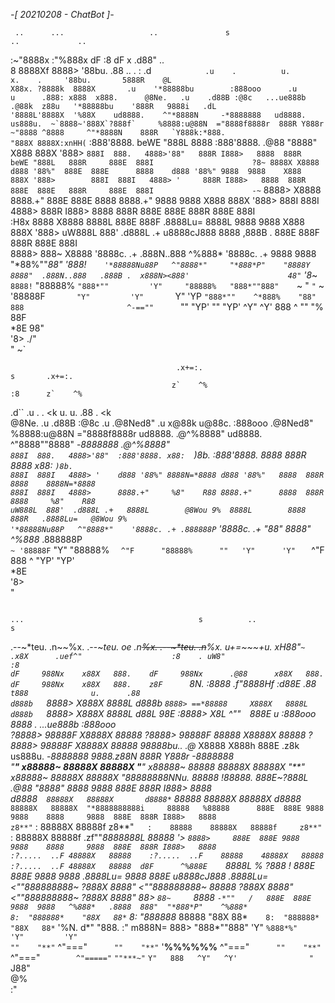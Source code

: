 _-*[ 20210208 - ChatBot ]*-_

     ..      ...                   ..               s                                                                                                           ..             ..                                  
  :~"8888x :"%888x               dF                :8                                                                                                         dF         x .d88"    ..                             
 8    8888Xf  8888>             '88bu.            .88                              ..    .     :        .d``            .u    .          u.      x.    .     '88bu.       5888R    @L                              
X88x. ?8888k  8888X       .u    '*88888bu        :888ooo      .u          u      .888: x888  x888.      @8Ne.   .u    .d88B :@8c   ...ue888b   .@88k  z88u   '*88888bu    '888R   9888i   .dL                      
'8888L'8888X  '%88X    ud8888.    ^"*8888N     -*8888888   ud8888.     us888u.  ~`8888~'888X`?888f`     %8888:u@88N  ="8888f8888r  888R Y888r ~"8888 ^8888     ^"*8888N    888R   `Y888k:*888.                     
 "888X 8888X:xnHH(`` :888'8888.  beWE "888L      8888    :888'8888. .@88 "8888"   X888  888X '888>       `888I  888.   4888>'88"   888R I888>   8888  888R    beWE "888L   888R     888E  888I                     
   ?8~ 8888X X8888   d888 '88%"  888E  888E      8888    d888 '88%" 9888  9888    X888  888X '888>        888I  888I   4888> '     888R I888>   8888  888R    888E  888E   888R     888E  888I                     
 -~`   8888> X8888   8888.+"     888E  888E      8888    8888.+"    9888  9888    X888  888X '888>        888I  888I   4888>       888R I888>   8888  888R    888E  888E   888R     888E  888I                     
 :H8x  8888  X8888   8888L       888E  888F     .8888Lu= 8888L      9888  9888    X888  888X '888>      uW888L  888'  .d888L .+   u8888cJ888    8888 ,888B .  888E  888F   888R     888E  888I                     
 8888> 888~  X8888   '8888c. .+ .888N..888      ^%888*   '8888c. .+ 9888  9888   "*88%""*88" '888!`    '*88888Nu88P   ^"8888*"     "*888*P"    "8888Y 8888"  .888N..888   .888B .  x888N><888'                     
 48"` '8*~   `8888!`  "88888%    `"888*""         'Y"     "88888%   "888*""888"    `~    "    `"`      ~ '88888F`        "Y"         'Y"        `Y"   'YP     `"888*""    ^*888%    "88"  888                      
  ^-==""      `""       "YP'        ""                      "YP'     ^Y"   ^Y'                            888 ^                                                  ""         "%            88F                      
                                                                                                          *8E                                                                            98"                       
                                                                                                          '8>                                                                          ./"                         
                                                                                                           "                                                                          ~`  

                                         .x+=:.                                 s       .x+=:.                                                                                                                     
                                        z`    ^%                               :8      z`    ^%                                                                                                                    
 .d``            .u    .                   .   <k               u.    u.      .88         .   <k                                                                                                                   
 @8Ne.   .u    .d88B :@8c       .u       .@8Ned8"      .u     x@88k u@88c.   :888ooo    .@8Ned8"                                                                                                                   
 %8888:u@88N  ="8888f8888r   ud8888.   .@^%8888"    ud8888.  ^"8888""8888" -*8888888  .@^%8888"                                                                                                                    
  `888I  888.   4888>'88"  :888'8888. x88:  `)8b. :888'8888.   8888  888R    8888    x88:  `)8b.                                                                                                                   
   888I  888I   4888> '    d888 '88%" 8888N=*8888 d888 '88%"   8888  888R    8888    8888N=*8888                                                                                                                   
   888I  888I   4888>      8888.+"     %8"    R88 8888.+"      8888  888R    8888     %8"    R88                                                                                                                   
 uW888L  888'  .d888L .+   8888L        @8Wou 9%  8888L        8888  888R   .8888Lu=   @8Wou 9%                                                                                                                    
'*88888Nu88P   ^"8888*"    '8888c. .+ .888888P`   '8888c. .+  "*88*" 8888"  ^%888*   .888888P`                                                                                                                     
~ '88888F`        "Y"       "88888%   `   ^"F      "88888%      ""   'Y"      'Y"    `   ^"F                                                                                                                       
   888 ^                      "YP'                   "YP'                                                                                                                                                          
   *8E                                                                                                                                                                                                             
   '8>                                                                                                                                                                                                             
    "                                                                                       


                                                                                                                                  ...                                       s          ..                     s                                                                              
  .--~*teu.        .n~~%x.       .--~*teu.          oe        .n~~%x.       .--~*teu.        .n~~%x.        u+=~~~+u.          xH88"`~ .x8X      .uef^"                    :8    . uW8"                      :8                                                                             
 dF     988Nx    x88X   888.    dF     988Nx      .@88      x88X   888.    dF     988Nx    x88X   888.    z8F      `8N.      :8888   .f"8888Hf :d88E                      .88    `t888              u.      .88                                                                               
d888b   `8888>  X888X   8888L  d888b   `8888> ==*88888     X888X   8888L  d888b   `8888>  X888X   8888L  d88L       98E     :8888>  X8L  ^""`  `888E             u       :888ooo  8888   .    ...ue888b    :888ooo                                                                                 
?8888>  98888F X8888X   88888  ?8888>  98888F    88888    X8888X   88888  ?8888>  98888F X8888X   88888  98888bu.. .@*      X8888  X888h        888E .z8k     us888u.  -*8888888  9888.z88N   888R Y888r -*8888888                                                                                 
 "**"  x88888~ 88888X   88888X  "**"  x88888~    88888    88888X   88888X  "**"  x88888~ 88888X   88888X "88888888NNu.      88888  !88888.      888E~?888L .@88 "8888"   8888     9888  888E  888R I888>   8888                                                                                    
      d8888*`  88888X   88888X       d8888*`     88888    88888X   88888X       d8888*`  88888X   88888X  "*8888888888i     88888   %88888      888E  888E 9888  9888    8888     9888  888E  888R I888>   8888                                                                                    
    z8**"`   : 88888X   88888f     z8**"`   :    88888    88888X   88888f     z8**"`   : 88888X   88888f  .zf""*8888888L    88888 '> `8888>     888E  888E 9888  9888    8888     9888  888E  888R I888>   8888                                                                                    
  :?.....  ..F 48888X   88888    :?.....  ..F    88888    48888X   88888    :?.....  ..F 48888X   88888  d8F      ^%888E    `8888L %  ?888   !  888E  888E 9888  9888   .8888Lu=  9888  888E u8888cJ888   .8888Lu=                                                                                 
 <""888888888~  ?888X   8888"   <""888888888~    88888     ?888X   8888"   <""888888888~  ?888X   8888"  88>        `88~     `8888  `-*""   /   888E  888E 9888  9888   ^%888*   .8888  888"  "*888*P"    ^%888*                                                                                   
 8:  "888888*    "88X   88*`    8:  "888888*     88888      "88X   88*`    8:  "888888*    "88X   88*`   '%N.       d*"        "888.      :"   m888N= 888> "888*""888"    'Y"     `%888*%"      'Y"         'Y"                                                                                    
 ""    "**"`       ^"==="`      ""    "**"`   '**%%%%%%**     ^"==="`      ""    "**"`       ^"==="`        ^"====="`            `""***~"`      `Y"   888   ^Y"   ^Y'                "`                                                                                                            
                                                                                                                                                     J88"                                                                                                                                          
                                                                                                                                                     @%                                                                                                                                            
                                                                                                                                                   :"      